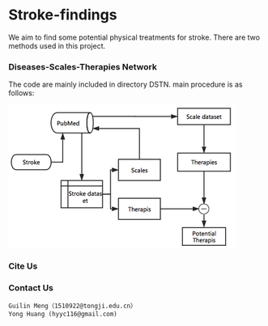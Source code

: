 # Stroke-findings
We aim to find some potential physical treatments for stroke. There are two methods used in this project.



### Diseases-Scales-Therapies Network
The code are mainly included in directory DSTN.
main procedure is as follows:

![image](procedures.png)

### Cite Us

### Contact Us

    Guilin Meng（1510922@tongji.edu.cn）
    Yong Huang (hyyc116@gmail.com)


